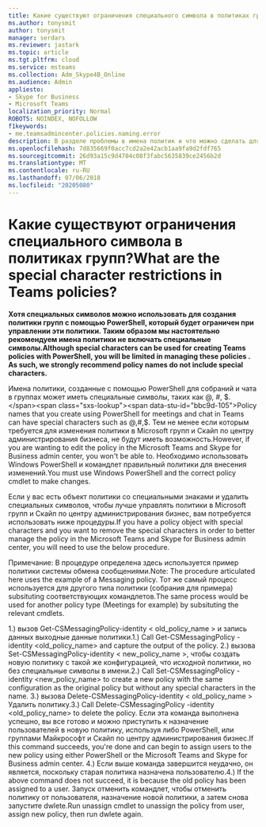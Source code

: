 ```yaml
---
title: Какие существуют ограничения специального символа в политиках групп?
ms.author: tonysmit
author: tonysmit
manager: serdars
ms.reviewer: jastark
ms.topic: article
ms.tgt.pltfrm: cloud
ms.service: msteams
ms.collection: Adm_Skype4B_Online
ms.audience: Admin
appliesto:
- Skype for Business
- Microsoft Teams
localization_priority: Normal
ROBOTS: NOINDEX, NOFOLLOW
f1keywords:
- me.teamsadmincenter.policies.naming.error
description: В разделе проблемы в имена политик и что можно сделать для fix it для есть со специальными знаками.
ms.openlocfilehash: 7d835669f0acc7cd2a2e42acb1aa9fa9d2fdf765
ms.sourcegitcommit: 26d93a15c9d4704c08f3fabc5635839ce2456b2d
ms.translationtype: MT
ms.contentlocale: ru-RU
ms.lasthandoff: 07/06/2018
ms.locfileid: "20205080"
---
```

# <a name="what-are-the-special-character-restrictions-in-teams-policies"></a><span data-ttu-id="bbc9d-103">Какие существуют ограничения специального символа в политиках групп?</span><span class="sxs-lookup"><span data-stu-id="bbc9d-103">What are the special character restrictions in Teams policies?</span></span>

<span data-ttu-id="bbc9d-104">**Хотя специальных символов можно использовать для создания политики групп с помощью PowerShell, который будет ограничен при управлении эти политики.  Таким образом мы настоятельно рекомендуем имена политики не включать специальные символы.**</span><span class="sxs-lookup"><span data-stu-id="bbc9d-104">**Although special characters can be used for creating Teams policies with PowerShell, you will be limited in managing these policies .  As such, we strongly recommend policy names do not include special characters.**</span></span>

<span data-ttu-id="bbc9d-105">Имена политики, созданные с помощью PowerShell для собраний и чата в группах может иметь специальные символы, таких как @, #, $.</span><span class="sxs-lookup"><span data-stu-id="bbc9d-105">Policy names that you create using PowerShell for meetings and chat in Teams can have special characters such as @,#,$.</span></span> <span data-ttu-id="bbc9d-106">Тем не менее если которым требуется для изменения политики в Microsoft групп и Скайп по центру администрирования бизнеса, не будут иметь возможность.</span><span class="sxs-lookup"><span data-stu-id="bbc9d-106">However, if you are wanting to edit the policy in the Microsoft Teams and Skype for Business admin center, you won't be able to.</span></span> <span data-ttu-id="bbc9d-107">Необходимо использовать Windows PowerShell и командлет правильный политики для внесения изменений.</span><span class="sxs-lookup"><span data-stu-id="bbc9d-107">You must use Windows PowerShell and the correct policy cmdlet to make changes.</span></span>

<span data-ttu-id="bbc9d-108">Если у вас есть объект политики со специальными знаками и удалить специальных символов, чтобы лучше управлять политики в Microsoft групп и Скайп по центру администрирования бизнес, вам потребуется использовать ниже процедуры.</span><span class="sxs-lookup"><span data-stu-id="bbc9d-108">If you have a policy object with special characters and you want to remove the special characters in order to better manage the policy in the Microsoft Teams and Skype for Business admin center, you will need to use the below procedure.</span></span> 

<span data-ttu-id="bbc9d-109">Примечание: В процедуре определена здесь используется пример политики системы обмена сообщениями.</span><span class="sxs-lookup"><span data-stu-id="bbc9d-109">Note: The procedure articulated here uses the example of a Messaging policy.</span></span>  <span data-ttu-id="bbc9d-110">Тот же самый процесс используется для другого типа политики (собрания для примера) subsituting соответствующих командлетов.</span><span class="sxs-lookup"><span data-stu-id="bbc9d-110">The same process would be used for another policy type (Meetings for example) by subsituting the relevant cmdlets.</span></span> 

<span data-ttu-id="bbc9d-111">1.) вызов Get-CSMessagingPolicy-identity < old_policy_name > и запись данных выходные данные политики.</span><span class="sxs-lookup"><span data-stu-id="bbc9d-111">1.) Call Get-CSMessagingPolicy -identity <old_policy_name> and capture the output of the policy.</span></span>
<span data-ttu-id="bbc9d-112">2.) вызова Set-CSMessagingPolicy-identity < new_policy_name >, чтобы создать новую политику с такой же конфигурацией, что исходной политики, но без специальные символы в имени.</span><span class="sxs-lookup"><span data-stu-id="bbc9d-112">2.) Call Set-CSMessagingPolicy -identity <new_policy_name> to create a new policy with the same configuration as the original policy but without any special characters in the name.</span></span>
<span data-ttu-id="bbc9d-113">3.) вызова Delete-CSMessagingPolicy-identity < old_policy_name > Удалить политику.</span><span class="sxs-lookup"><span data-stu-id="bbc9d-113">3.) Call Delete-CSMessagingPolicy -identity <old_policy_name> to delete the policy.</span></span>  <span data-ttu-id="bbc9d-114">Если эта команда выполнена успешно, вы все готово и можно приступить к назначение пользователей в новую политику, используя либо PowerShell, или группами Майкрософт и Скайп по центру администрирования бизнес.</span><span class="sxs-lookup"><span data-stu-id="bbc9d-114">If this command succeeds, you're done and can begin to assign users to the new policy using either PowerShell or the Microsoft Teams and Skype for Business admin center.</span></span>
<span data-ttu-id="bbc9d-115">4.) Если выше команда завершится неудачно, он является, поскольку старая политика назначена пользователю.</span><span class="sxs-lookup"><span data-stu-id="bbc9d-115">4.) If the above command does not succeed, it is because the old policy has been assigned to a user.</span></span>  <span data-ttu-id="bbc9d-116">Запуск отменить командлет, чтобы отменить политику от пользователя, назначение новой политики, а затем снова запустите dwlete.</span><span class="sxs-lookup"><span data-stu-id="bbc9d-116">Run unassign cmdlet to unassign the policy from user, assign new policy, then run dwlete again.</span></span>


